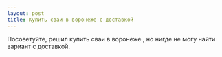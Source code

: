 ```yaml
---
layout: post 
title: Купить сваи в воронеже с доставкой 
--- 
```

Посоветуйте, решил купить сваи в воронеже , но нигде не могу найти вариант с доставкой.